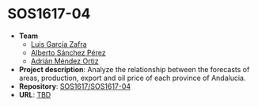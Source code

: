 # SOS1617-04


- **Team**
  - [Luis García Zafra](https://github.com/luisgzafra)
  - [Alberto Sánchez Pérez ](https://github.com/albsanper)
  - [Adrián Méndez Ortiz](https://github.com/AdrianMnd)
- **Project description**: Analyze the relationship between the forecasts of areas, production, export and oil price of each province of Andalucia.
- **Repository**: [SOS1617/SOS1617-04](https://github.com/SOS1617/SOS1617-04)
- **URL**: [TBD](#)
